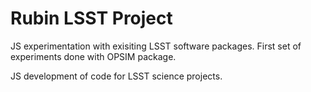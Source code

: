 # Rubin LSST Project
JS experimentation with exisiting LSST software packages. First set of experiments done with OPSIM package.

JS development of code for LSST science projects.
